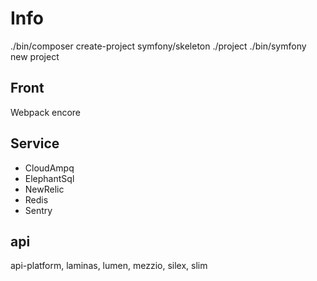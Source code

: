 # Info

./bin/composer create-project symfony/skeleton ./project
./bin/symfony new project

## Front
Webpack encore

## Service
* CloudAmpq
* ElephantSql
* NewRelic
* Redis
* Sentry

## api
api-platform, laminas, lumen, mezzio, silex, slim
